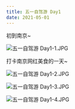 ```yaml
---
title: 五一自驾游 Day1
date: 2021-05-01
---
```

初到南京~

![五一自驾游 Day1-1.JPG](https://cdn.xiaming.com.cn/file/xiamingcomcn/2021/05/五一自驾游+Day1-1.JPG)
<!--more-->
打卡南京网红美食的一天~

![五一自驾游 Day1-2.JPG](https://cdn.xiaming.com.cn/file/xiamingcomcn/2021/05/五一自驾游+Day1-2.JPG)

![五一自驾游 Day1-3.JPG](https://cdn.xiaming.com.cn/file/xiamingcomcn/2021/05/五一自驾游+Day1-3.JPG)

![五一自驾游 Day1-4.JPG](https://cdn.xiaming.com.cn/file/xiamingcomcn/2021/05/五一自驾游+Day1-4.JPG)
